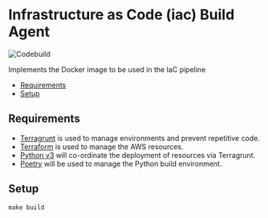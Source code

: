 # Infrastructure as Code (iac) Build Agent

![Codebuild](https://codebuild.eu-west-2.amazonaws.com/badges?uuid=eyJlbmNyeXB0ZWREYXRhIjoiYzUzekNjZTIzU3dDVzR5bzBDRFpwSFhPRDlVdzBHNGk4SHJzeFFZRjdqQ0JWRFFERzdNQnBJVXUwdG9tS3FHOFdIMzhiOCtRb09lMHA0S0pxVkNLb1BzPSIsIml2UGFyYW1ldGVyU3BlYyI6IlBoT1dMNkJYSExZRTE0TFUiLCJtYXRlcmlhbFNldFNlcmlhbCI6MX0%3D&branch=main)

Implements the Docker image to be used in the IaC pipeline

<!-- toc -->

- [Requirements](#requirements)
- [Setup](#setup)

<!-- tocstop -->

## Requirements

* [Terragrunt](https://github.com/gruntwork-io/terragrunt#install-terragrunt) is used to manage environments and
  prevent repetitive code.
* [Terraform](https://learn.hashicorp.com/tutorials/terraform/install-cli?in=terraform/aws-get-started) is used to
  manage the AWS resources.
* [Python v3](https://www.python.org/downloads/) will co-ordinate the deployment of resources via Terragrunt.
* [Poetry](https://python-poetry.org/docs/) will be used to manage the Python build environment.

## Setup

```shell
make build
```
